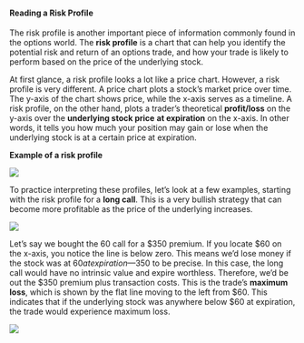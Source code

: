 #### Reading a Risk Profile

The risk profile is another important piece of information commonly found in the options world. The  **risk profile**  is a chart that can help you identify the potential risk and return of an options trade, and how your trade is likely to perform based on the price of the underlying stock.

At first glance, a risk profile looks a lot like a price chart. However, a risk profile is very different. A price chart plots a stock’s market price over time. The y-axis of the chart shows price, while the x-axis serves as a timeline. A risk profile, on the other hand, plots a trader’s theoretical **profit/loss**  on the y-axis over the  **underlying stock price**  **at expiration**  on the x-axis. In other words, it tells you how much your position may gain or lose when the underlying stock is at a certain price at expiration.

**Example of a risk profile**

![](https://education.ameritrade.com/content/cms/images/BDTO_Lesson_3.30.01.jpg)

To practice interpreting these profiles, let’s look at a few examples, starting with the risk profile for a **long call**. This is a very bullish strategy that can become more profitable as the price of the underlying increases.


![](https://education.ameritrade.com/content/cms/images/BDTO_Lesson_3.30.02.jpg)

Let’s say we bought the 60 call for a $350 premium. If you locate $60 on the x-axis, you notice the line is below zero. This means we’d lose money if the stock was at $60 at expiration—$350 to be precise. In this case, the long call would have no intrinsic value and expire worthless. Therefore, we’d be out the $350 premium plus transaction costs. This is the trade’s **maximum loss**, which is shown by the flat line moving to the left from $60. This indicates that if the underlying stock was anywhere below $60 at expiration, the trade would experience maximum loss.

![](https://education.ameritrade.com/content/cms/images/BDTO_Lesson_3.30.03.jpg)


<!--stackedit_data:
eyJoaXN0b3J5IjpbLTcwMTQyMTQ2MywtMTU1MjQzMTY4N119
-->